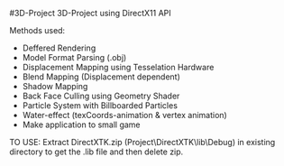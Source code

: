 #3D-Project
3D-Project using DirectX11 API

Methods used:
* Deffered Rendering
* Model Format Parsing (.obj)
* Displacement Mapping using Tesselation Hardware
* Blend Mapping (Displacement dependent)
* Shadow Mapping
* Back Face Culling using Geometry Shader
* Particle System with Billboarded Particles
* Water-effect (texCoords-animation & vertex animation)
* Make application to small game

TO USE:
Extract DirectXTK.zip (Project\DirectXTK\lib\Debug) in existing directory to get the .lib file and then delete zip.
